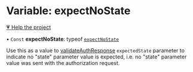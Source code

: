 # Variable: expectNoState

[💗 Help the project](https://github.com/sponsors/panva)

• `Const` **expectNoState**: typeof [`expectNoState`](expectNoState.md)

Use this as a value to [validateAuthResponse](../functions/validateAuthResponse.md) `expectedState`
parameter to indicate no "state" parameter value is expected, i.e. no "state"
parameter value was sent with the authorization request.

